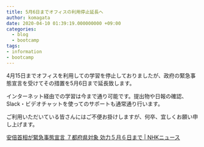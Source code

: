 ```yaml
---
title: 5月6日までオフィスの利用停止延長へ
author: komagata
date: 2020-04-10 01:39:19.000000000 +09:00
categories:
  - blog
  - bootcamp
tags:
- information
- bootcamp
---
```

4月15日までオフィスを利用しての学習を停止しておりましたが、政府の緊急事態宣言を受けてその措置を5月6日まで延長致します。

インターネット経由での学習は今まで通り可能です。提出物や日報の確認、Slack・ビデオチャットを使ってのサポートも通常通り行います。

ご利用いただいている皆さんにはご不便お掛けしますが、何卒、宜しくお願い申し上げます。

[安倍首相が緊急事態宣言 ７都府県対象 効力５月６日まで \| NHKニュース](https://www3.nhk.or.jp/news/html/20200407/k10012373011000.html)